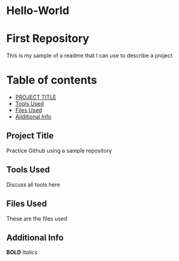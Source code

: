 # Hello-World
# First Repository
This is my sample of a readme that I can use to describe a project

  

# Table of contents
- [PROJECT TITLE ](#Project_Title)
- [Tools Used](#Tools_Used)
- [Files Used](#Files_Used)
- [Aiiditional Info](#Additional_Info)

## Project Title
Practice Github using a sample repository

## Tools Used 
Discuss all tools here

## Files Used
These are the files used

## Additional Info

**BOLD**
*Italics*

